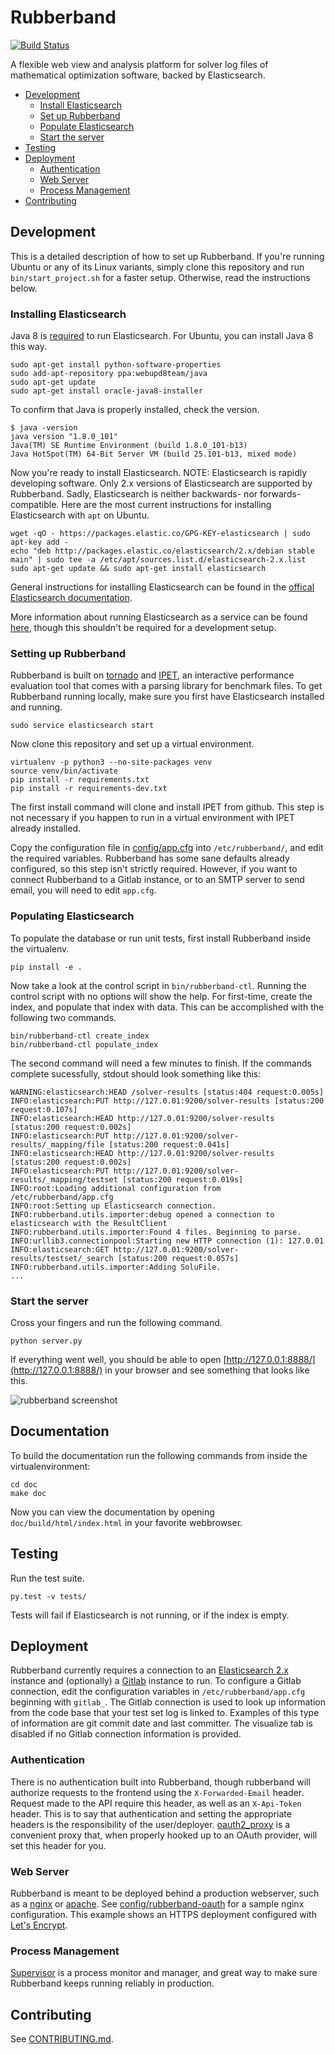 # Rubberband

[![Build Status](https://travis-ci.org/xmunoz/rubberband.svg?branch=master)](https://travis-ci.org/xmunoz/rubberband)

A flexible web view and analysis platform for solver log files of mathematical optimization software, backed by Elasticsearch.

- [Development](#development)
  - [Install Elasticsearch](#install-elasticsearch)
  - [Set up Rubberband](#set-up-rubberband)
  - [Populate Elasticsearch](#populate-elasticsearch)
  - [Start the server](#start-the-server)
- [Testing](#testing)
- [Deployment](#deployment)
  - [Authentication](#authentication)
  - [Web Server](#web-server)
  - [Process Management](#process-management)
- [Contributing](#contributing)

## Development

This is a detailed description of how to set up Rubberband. If you're running Ubuntu or any of its Linux variants, simply clone this repository and run `bin/start_project.sh` for a faster setup. Otherwise, read the instructions below.

### Installing Elasticsearch

Java 8 is [required](https://www.elastic.co/guide/en/elasticsearch/reference/2.4/setup.html#jvm-version) to run Elasticsearch. For Ubuntu, you can install Java 8 this way.
```
sudo apt-get install python-software-properties
sudo add-apt-repository ppa:webupd8team/java
sudo apt-get update
sudo apt-get install oracle-java8-installer
```

To confirm that Java is properly installed, check the version.
```
$ java -version
java version "1.8.0_101"
Java(TM) SE Runtime Environment (build 1.8.0_101-b13)
Java HotSpot(TM) 64-Bit Server VM (build 25.101-b13, mixed mode)
```

Now you're ready to install Elasticsearch. NOTE: Elasticsearch is rapidly developing software. Only 2.x versions of Elasticsearch are supported by Rubberband. Sadly, Elasticsearch is neither backwards- nor forwards-compatible. Here are the most current instructions for installing Elasticsearch with `apt` on Ubuntu.

```
wget -qO - https://packages.elastic.co/GPG-KEY-elasticsearch | sudo apt-key add -
echo "deb http://packages.elastic.co/elasticsearch/2.x/debian stable main" | sudo tee -a /etc/apt/sources.list.d/elasticsearch-2.x.list
sudo apt-get update && sudo apt-get install elasticsearch
```

General instructions for installing Elasticsearch can be found in the [offical Elasticsearch documentation](https://www.elastic.co/guide/en/elasticsearch/reference/2.4/_installation.html).

More information about running Elasticsearch as a service can be found [here](https://www.elastic.co/guide/en/elasticsearch/reference/2.4/setup-repositories.html), though this shouldn't be required for a development setup.

### Setting up Rubberband

Rubberband is built on [tornado](http://www.tornadoweb.org/en/stable/) and [IPET](https://github.com/gregorCH/ipet), an interactive performance evaluation tool that comes with a parsing library for benchmark files. To get Rubberband running locally, make sure you first have Elasticsearch installed and running.

```
sudo service elasticsearch start
```

Now clone this repository and set up a virtual environment.

```
virtualenv -p python3 --no-site-packages venv
source venv/bin/activate
pip install -r requirements.txt
pip install -r requirements-dev.txt
```

The first install command will clone and install IPET from github. This step is not necessary if you happen to run in a virtual environment with IPET already installed.

Copy the configuration file in [config/app.cfg](config/app.cfg) into `/etc/rubberband/`, and edit the required variables. Rubberband has some sane defaults already configured, so this step isn't strictly required. However, if you want to connect Rubberband to a Gitlab instance, or to an SMTP server to send email, you will need to edit `app.cfg`.

### Populating Elasticsearch

To populate the database or run unit tests, first install Rubberband inside the virtualenv.

```
pip install -e .
```

Now take a look at the control script in `bin/rubberband-ctl`. Running the control script with no options will show the help. For first-time, create the index, and populate that index with data. This can be accomplished with the following two commands.

```
bin/rubberband-ctl create_index
bin/rubberband-ctl populate_index
```

The second command will need a few minutes to finish. If the commands complete sucessfully, stdout should look something like this:

```
WARNING:elasticsearch:HEAD /solver-results [status:404 request:0.005s]
INFO:elasticsearch:PUT http://127.0.01:9200/solver-results [status:200 request:0.107s]
INFO:elasticsearch:HEAD http://127.0.01:9200/solver-results [status:200 request:0.002s]
INFO:elasticsearch:PUT http://127.0.01:9200/solver-results/_mapping/file [status:200 request:0.041s]
INFO:elasticsearch:HEAD http://127.0.01:9200/solver-results [status:200 request:0.002s]
INFO:elasticsearch:PUT http://127.0.01:9200/solver-results/_mapping/testset [status:200 request:0.019s]
INFO:root:Loading additional configuration from /etc/rubberband/app.cfg
INFO:root:Setting up Elasticsearch connection.
INFO:rubberband.utils.importer:debug opened a connection to elasticsearch with the ResultClient
INFO:rubberband.utils.importer:Found 4 files. Beginning to parse.
INFO:urllib3.connectionpool:Starting new HTTP connection (1): 127.0.01
INFO:elasticsearch:GET http://127.0.01:9200/solver-results/testset/_search [status:200 request:0.057s]
INFO:rubberband.utils.importer:Adding SoluFile.
...
```

### Start the server

Cross your fingers and run the following command.

```
python server.py
```

If everything went well, you should be able to open [http://127.0.0.1:8888/](http://127.0.0.1:8888/) in your browser and see something that looks like this.

![rubberband screenshot](https://raw.githubusercontent.com/xmunoz/rubberband/master/rubberband-screenshot.png)

## Documentation

To build the documentation run the following commands from inside the virtualenvironment:

```
cd doc
make doc
```

Now you can view the documentation by opening `doc/build/html/index.html` in your favorite webbrowser.

## Testing

Run the test suite.

```
py.test -v tests/
```

Tests will fail if Elasticsearch is not running, or if the index is empty.

## Deployment

Rubberband currently requires a connection to an [Elasticsearch 2.x](https://www.elastic.co/guide/en/elasticsearch/reference/2.4/index.html) instance and (optionally) a [Gitlab](https://about.gitlab.com/) instance to run. To configure a Gitlab connection, edit the configuration variables in `/etc/rubberband/app.cfg` beginning with `gitlab_`. The Gitlab connection is used to look up information from the code base that your test set log is linked to. Examples of this type of information are git commit date and last committer. The visualize tab is disabled if no Gitlab connection information is provided.

### Authentication

There is no authentication built into Rubberband, though rubberband will authorize requests to the frontend using the `X-Forwarded-Email` header. Request made to the API require this header, as well as an `X-Api-Token` header. This is to say that authentication and setting the appropriate headers is the responsibility of the user/deployer. [oauth2_proxy](https://github.com/bitly/oauth2_proxy) is a convenient proxy that, when properly hooked up to an OAuth provider, will set this header for you.

### Web Server

Rubberband is meant to be deployed behind a production webserver, such as a [nginx](https://www.nginx.com/) or [apache](https://httpd.apache.org/). See [config/rubberband-oauth](config/rubberband-oauth) for a sample nginx configuration. This example shows an HTTPS deployment configured with [Let's Encrypt](and://letsencrypt.org/).

### Process Management

[Supervisor](http://supervisord.org/) is a process monitor and manager, and great way to make sure Rubberband keeps running reliably in production.

## Contributing

See [CONTRIBUTING.md](CONTRIBUTING.md).
